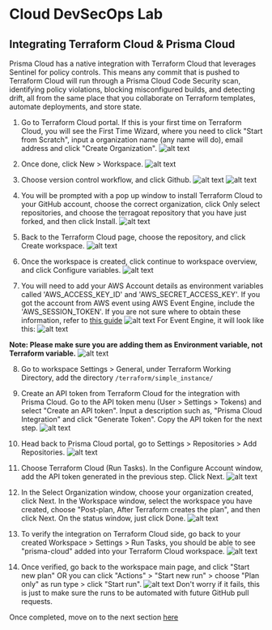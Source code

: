 # Cloud DevSecOps Lab
## Integrating Terraform Cloud & Prisma Cloud 
Prisma Cloud has a native integration with Terraform Cloud that leverages Sentinel for policy controls. This means any commit that is pushed to Terraform Cloud will run through a Prisma Cloud Code Security scan, identifying policy violations, blocking misconfigured builds, and detecting drift, all from the same place that you collaborate on Terraform templates, automate deployments, and store state.

1. Go to Terraform Cloud portal. If this is your first time on Terraform Cloud, you will see the First Time Wizard, where you need to click "Start from Scratch", input a organization name (any name will do), email address and click "Create Organization".
![alt text](/resources/tc-create-org.png?raw=true)

2. Once done, click New > Workspace.
![alt text](/resources/terraform-cloud-workspace.png?raw=true)
3. Choose version control workflow, and click Github.
![alt text](/resources/tc-vc-workflow.png?raw=true)
![alt text](/resources/tc-vc-github.png?raw=true)
4. You will be prompted with a pop up window to install Terraform Cloud to your GitHub account, choose the correct organization, click Only select repositories, and choose the terragoat repository that you have just forked, and then click Install.
![alt text](/resources/install-tc.png?raw=true)
5. Back to the Terraform Cloud page, choose the repository, and click Create workspace.
![alt text](/resources/tc-create-workspace.png?raw=true)
6. Once the workspace is created, click continue to workspace overview, and click Configure variables.
![alt text](/resources/tc-configure-variables.png?raw=true)
7. You will need to add your AWS Account details as environment variables called 'AWS_ACCESS_KEY_ID' and 'AWS_SECRET_ACCESS_KEY'. If you got the account from AWS event using AWS Event Engine, include the 'AWS_SESSION_TOKEN'. If you are not sure where to obtain these information, refer to [this guide](https://docs.aws.amazon.com/powershell/latest/userguide/pstools-appendix-sign-up.html)
![alt text](/resources/terraform_cloud_env_variables.png?raw=true)
For Event Engine, it will look like this:
![alt text](/resources/terraform_cloud_env_variables_ee.png?raw=true)

**Note: Please make sure you are adding them as Environment variable, not Terraform variable.**
![alt text](/resources/tc-workspace-env-var.png?raw=true)

8. Go to workspace Settings > General, under Terraform Working Directory, add the directory ```/terraform/simple_instance/```

9. Create an API token from Terraform Cloud for the integration with Prisma Cloud. Go to the API token menu (User > Settings > Tokens) and select "Create an API token". Input a description such as, "Prisma Cloud Integration" and click "Generate Token". Copy the API token for the next step.
![alt text](/resources/tc-generate-token.png?raw=true)

10. Head back to Prisma Cloud portal, go to Settings > Repositories > Add Repositories.
![alt text](/resources/pc-add-repo-tc.png?raw=true)

11. Choose Terraform Cloud (Run Tasks). In the Configure Account window, add the API token generated in the previous step. Click Next.
![alt text](/resources/pc-add-tc-token.png?raw=true)

12. In the Select Organization window, choose your organization created, click Next. In the Workspace window, select the workspace you have created, choose "Post-plan, After Terraform creates the plan", and then click Next. On the status window, just click Done.
![alt text](/resources/pc-add-tc-workspace.png?raw=true)

13. To verify the integration on Terraform Cloud side, go back to your created Workspace > Settings > Run Tasks, you should be able to see "prisma-cloud" added into your Terraform Cloud workspace.
![alt text](/resources/tc-verify-pc-integration.png?raw=true)

14. Once verified, go back to the workspace main page, and click "Start new plan" OR you can click "Actions" > "Start new run" > choose "Plan only" as run type > click "Start run". 
![alt text](/resources/tc-plan-only.png?raw=true)
Don't worry if it fails, this is just to make sure the runs to be automated with future GitHub pull requests.

Once completed, move on to the next section [here](/08-AddingRepoToPrismaCloud.md)